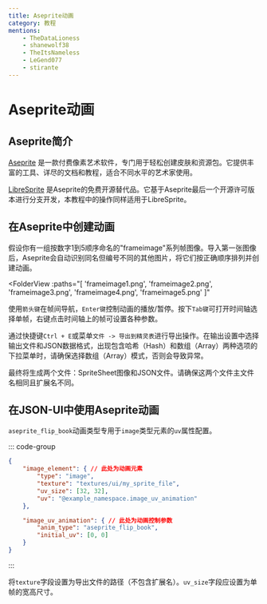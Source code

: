 ```yaml
---
title: Aseprite动画
category: 教程
mentions:
    - TheDataLioness
    - shanewolf38
    - TheItsNameless
    - LeGend077
    - stirante
---
```


# Aseprite动画

<!--@include: @/wiki/bedrock-wiki-mirror.md-->

## Aseprite简介

[Aseprite](https://www.aseprite.org/) 是一款付费像素艺术软件，专门用于轻松创建皮肤和资源包。它提供丰富的工具、详尽的文档和教程，适合不同水平的艺术家使用。

[LibreSprite](https://libresprite.github.io/) 是Aseprite的免费开源替代品。它基于Aseprite最后一个开源许可版本进行分支开发，本教程中的操作同样适用于LibreSprite。

## 在Aseprite中创建动画

假设你有一组按数字1到5顺序命名的"frameimage"系列帧图像。导入第一张图像后，Aseprite会自动识别同名但编号不同的其他图片，将它们按正确顺序排列并创建动画。

<FolderView
:paths="[
    'frameimage1.png',
    'frameimage2.png',
    'frameimage3.png',
    'frameimage4.png',
    'frameimage5.png'
]"
></FolderView>

使用`箭头键`在帧间导航，`Enter键`控制动画的播放/暂停。按下`Tab键`可打开时间轴选择单帧，右键点击时间轴上的帧可设置各种参数。

通过快捷键`Ctrl + E`或菜单`文件 -> 导出到精灵表`进行导出操作。在输出设置中选择输出文件和JSON数据格式，出现包含哈希（Hash）和数组（Array）两种选项的下拉菜单时，请确保选择数组（Array）模式，否则会导致异常。

最终将生成两个文件：SpriteSheet图像和JSON文件。请确保这两个文件主文件名相同且扩展名不同。

## 在JSON-UI中使用Aseprite动画

`aseprite_flip_book`动画类型专用于`image`类型元素的`uv`属性配置。

::: code-group
```json [RP/ui/example_file.json]
{
	"image_element": { // 此处为动画元素
		"type": "image",
		"texture": "textures/ui/my_sprite_file",
		"uv_size": [32, 32],
		"uv": "@example_namespace.image_uv_animation"
	},

	"image_uv_animation": { // 此处为动画控制参数
		"anim_type": "aseprite_flip_book",
		"initial_uv": [0, 0]
	}
}
```
:::

将`texture`字段设置为导出文件的路径（不包含扩展名）。`uv_size`字段应设置为单帧的宽高尺寸。